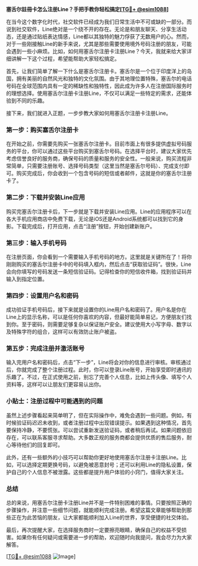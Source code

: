 **塞舌尔註冊卡怎么注册Line？手把手教你轻松搞定[[TG💪+ @esim1088](https://t.me/s/esim1088)]**

在当今这个数字化时代，社交软件已经成为我们日常生活中不可或缺的一部分。而说到社交软件，Line绝对是一个绕不开的存在。无论是和朋友聊天、分享生活动态，还是通过贴纸表达情感，Line都以其独特的魅力俘获了无数用户的心。然而，对于一些刚接触Line的新手来说，尤其是那些需要使用境外号码注册的朋友，可能会遇到一些小麻烦。比如，如何用塞舌尔注册卡注册Line？今天，我就来给大家详细讲解一下这个过程，希望能帮助大家轻松搞定。

首先，让我们简单了解一下什么是塞舌尔注册卡。塞舌尔是一个位于印度洋上的岛国，拥有美丽的自然风光和独特的文化氛围。由于其地理位置特殊，塞舌尔的电话号码在全球范围内具有一定的稀缺性和独特性，因此成为许多人在注册国际服务时的理想选择。使用塞舌尔注册卡注册Line，不仅可以满足一些特定的需求，还能体验到不同的乐趣。

接下来，我们就进入正题，一步步教大家如何用塞舌尔注册卡注册Line。

### 第一步：购买塞舌尔注册卡

在开始之前，你需要先购买一张塞舌尔注册卡。目前市面上有很多提供虚拟号码服务的平台，你可以通过这些平台购买到塞舌尔号码。在选择平台时，建议大家优先考虑信誉良好的服务商，确保号码的质量和服务的安全性。一般来说，购买流程非常简单，只需要注册账号、选择号码类型（这里当然是塞舌尔号码）、完成支付即可。购买完成后，你会收到一个包含号码的短信或者邮件，这就是你的塞舌尔注册卡了。

### 第二步：下载并安装Line应用

购买完塞舌尔注册卡后，下一步就是下载并安装Line应用。Line的应用程序可以在各大手机应用商店中免费下载，无论是iOS还是Android系统都可以找到它的身影。下载完成后，打开应用，点击“注册”按钮，开始创建新账户。

### 第三步：输入手机号码

在注册页面，你会看到一个需要输入手机号码的地方。这里就是关键所在了！将你刚刚购买的塞舌尔注册卡中的号码填入框内，然后点击“获取验证码”。很快，Line会向你填写的号码发送一条短信验证码。记得检查你的短信收件箱，找到验证码并输入到指定位置。

### 第四步：设置用户名和密码

成功验证手机号码后，接下来就是设置你的Line用户名和密码了。用户名是你在Line上的显示名称，可以是任何你喜欢的内容，但最好能简单易记，方便朋友们找到你。至于密码，则需要足够复杂以保证账户安全。建议使用大小写字母、数字以及特殊字符的组合，这样可以有效防止账户被盗。

### 第五步：完成注册并激活账号

输入完用户名和密码后，点击“下一步”，Line将会对你的信息进行审核。审核通过后，你就完成了整个注册过程。此时，你可以登录Line账号，开始享受即时通讯的乐趣了。不过，在正式使用之前，别忘了完善个人信息，比如上传头像、填写个人资料等，这样可以让朋友们更容易认出你。

### 小贴士：注册过程中可能遇到的问题

虽然上述步骤看起来简单明了，但在实际操作中，难免会遇到一些问题。例如，有时候验证码迟迟未收到，或者注册过程中出现错误提示。如果遇到这种情况，首先要保持冷静，不要慌张。可以尝试重新发送验证码，或者稍后再试。如果问题依旧存在，可以联系客服寻求帮助。大多数正规的服务商都会提供优质的售后服务，耐心等待他们的回复即可。

此外，还有一些额外的小技巧可以帮助你更好地使用塞舌尔注册卡注册Line。比如，可以选择定期更换号码，以避免被恶意封号；还可以利用Line的隐私设置，保护自己的个人信息不被泄露。这些都是提升用户体验的小窍门，值得大家关注。

### 总结

总的来说，用塞舌尔注册卡注册Line并不是一件特别困难的事情。只要按照正确的步骤操作，并注意一些细节问题，就能顺利完成注册。希望这篇文章能够帮助到那些正在为此苦恼的朋友，让大家都能顺利加入Line的世界，享受便捷的社交体验。

最后，再次提醒大家，在选择服务商时一定要擦亮眼睛，确保自己的权益不受损害。如果你有任何疑问或需要进一步的帮助，欢迎随时向我提问，我会尽力为大家解答。

[[TG💪+ @esim1088](https://t.me/s/esim1088) ![Image](https://i.postimg.cc/4NQfJmqS/Snipaste-2025-05-13-00-14-12.png)]